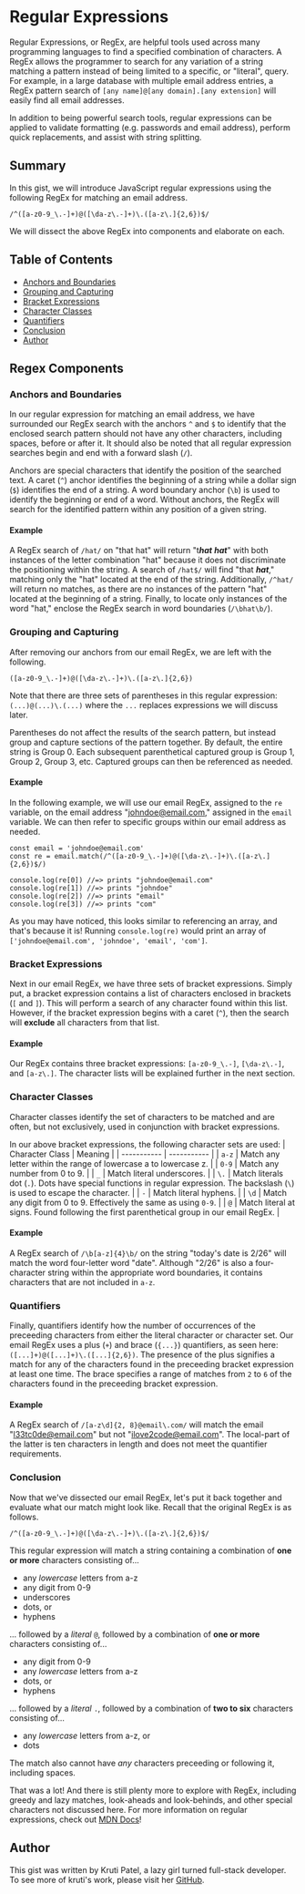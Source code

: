 # Regular Expressions

Regular Expressions, or RegEx, are helpful tools used across many programming languages to find a specified combination of characters.  A RegEx allows the programmer to search for any variation of a string matching a pattern instead of being limited to a specific, or "literal", query.  For example, in a large database with multiple email address entries, a RegEx pattern search of `[any name]@[any domain].[any extension]` will easily find all email addresses.

In addition to being powerful search tools, regular expressions can be applied to validate formatting (e.g. passwords and email address), perform quick replacements, and assist with string splitting.

## Summary

In this gist, we will introduce JavaScript regular expressions using the following RegEx for matching an email address.
```
/^([a-z0-9_\.-]+)@([\da-z\.-]+)\.([a-z\.]{2,6})$/
```
We will dissect the above RegEx into components and elaborate on each.

## Table of Contents
- [Anchors and Boundaries](#anchors-and-boundaries)
- [Grouping and Capturing](#grouping-and-capturing)
- [Bracket Expressions](#bracket-expressions)
- [Character Classes](#character-classes)
- [Quantifiers](#quantifiers)
- [Conclusion](#conclusion)
- [Author](#author)

## Regex Components

### Anchors and Boundaries
In our regular expression for matching an email address, we have surrounded our RegEx search with the anchors `^` and `$` to identify that the enclosed search pattern should not have any other characters, including spaces, before or after it.  It should also be noted that all regular expression searches begin and end with a forward slash (`/`).

Anchors are special characters that identify the position of the searched text.  A caret (`^`) anchor identifies the beginning of a string while a dollar sign (`$`) identifies the end of a string.  A word boundary anchor (`\b`) is used to identify the beginning or end of a word.  Without anchors, the RegEx will search for the identified pattern within any position of a given string.

#### Example
A RegEx search of `/hat/` on "that hat" will return "t***hat*** ***hat***" with both instances of the letter combination "hat" because it does not discriminate the positioning within the string.  A search of `/hat$/` will find "that ***hat***," matching only the "hat" located at the end of the string.  Additionally, `/^hat/` will return no matches, as there are no instances of the pattern "hat" located at the beginning of a string.  Finally, to locate only instances of the word "hat," enclose the RegEx search in word boundaries (`/\bhat\b/`).

### Grouping and Capturing
After removing our anchors from our email RegEx, we are left with the following.
```
([a-z0-9_\.-]+)@([\da-z\.-]+)\.([a-z\.]{2,6})
```
Note that there are three sets of parentheses in this regular expression: `(...)@(...)\.(...)` where the  `...` replaces expressions we will discuss later.

Parentheses do not affect the results of the search pattern, but instead group and capture sections of the pattern together.  By default, the entire string is Group 0.  Each subsequent parenthetical captured group is Group 1, Group 2, Group 3, etc.  Captured groups can then be referenced as needed.

#### Example
In the following example, we will use our email RegEx, assigned to the `re` variable, on the email address "johndoe@email.com," assigned in the `email` variable.  We can then refer to specific groups within our email address as needed.
```
const email = 'johndoe@email.com'
const re = email.match(/^([a-z0-9_\.-]+)@([\da-z\.-]+)\.([a-z\.]{2,6})$/)

console.log(re[0]) //=> prints "johndoe@email.com"
console.log(re[1]) //=> prints "johndoe"
console.log(re[2]) //=> prints "email"
console.log(re[3]) //=> prints "com"
```
As you may have noticed, this looks similar to referencing an array, and that's because it is!  Running `console.log(re)` would print an array of `['johndoe@email.com', 'johndoe', 'email', 'com']`.

### Bracket Expressions
Next in our email RegEx, we have three sets of bracket expressions.  Simply put, a bracket expression contains a list of characters enclosed in brackets (`[` and `]`).  This will perform a search of any character found within this list.  However, if the bracket expression begins with a caret (`^`), then the search will **exclude** all characters from that list.

#### Example
Our RegEx contains three bracket expressions: `[a-z0-9_\.-]`, `[\da-z\.-]`, and `[a-z\.]`.  The character lists will be explained further in the next section.

### Character Classes
Character classes identify the set of characters to be matched and are often, but not exclusively, used in conjunction with bracket expressions.

In our above bracket expressions, the following character sets are used:
| Character Class | Meaning |
| ----------- | ----------- |
| `a-z` | Match any letter within the range of lowercase a to lowercase z. |
| `0-9` | Match any number from 0 to 9. |
| `_` | Match literal underscores. |
| `\.` | Match literals dot (`.`).  Dots have special functions in regular expression.  The backslash (`\`) is used to escape the character. |
| `-` | Match literal hyphens. |
| `\d` | Match any digit from 0 to 9.  Effectively the same as using `0-9`. |
| `@` | Match literal at signs.  Found following the first parenthetical group in our email RegEx. |

#### Example
A RegEx search of `/\b[a-z]{4}\b/` on the string "today's date is 2/26" will match the word four-letter word "date".  Although "2/26" is also a four-character string within the appropriate word boundaries, it contains characters that are not included in `a-z`.

### Quantifiers
Finally, quantifiers identify how the number of occurrences of the preceeding characters from either the literal character or character set.  Our email RegEx uses a plus (`+`) and brace (`{...}`) quantifiers, as seen here: `([...]+)@([...]+)\.([...]{2,6})`.  The presence of the plus signifies a match for any of the characters found in the preceeding bracket expression at least one time.  The brace specifies a range of matches from `2` to `6` of the characters found in the preceeding bracket expression.

#### Example
A RegEx search of `/[a-z\d]{2, 8}@email\.com/` will match the email "l33tc0de@email.com" but not "ilove2code@email.com".  The local-part of the latter is ten characters in length and does not meet the quantifier requirements.

### Conclusion
Now that we've dissected our email RegEx, let's put it back together and evaluate what our match might look like.  Recall that the original RegEx is as follows.
```
/^([a-z0-9_\.-]+)@([\da-z\.-]+)\.([a-z\.]{2,6})$/
```
This regular expression will match a string containing a combination of **one or more** characters consisting of...

- any *lowercase* letters from a-z
- any digit from 0-9
- underscores
- dots, or
- hyphens

... followed by a *literal* `@`, followed by a combination of **one or more** characters consisting of...

- any digit from 0-9
- any *lowercase* letters from a-z
- dots, or
- hyphens

... followed by a *literal* `.`, followed by a combination of **two to six** characters consisting of...

- any *lowercase* letters from a-z, or
- dots

The match also cannot have *any* characters preceeding or following it, including spaces.

That was a lot!  And there is still plenty more to explore with RegEx, including greedy and lazy matches, look-aheads and look-behinds, and other special characters not discussed here.  For more information on regular expressions, check out [MDN Docs](https://developer.mozilla.org/en-US/docs/Web/JavaScript/Guide/Regular_Expressions)!

## Author

This gist was written by Kruti Patel, a lazy girl turned full-stack developer.  To see more of kruti's work, please visit her [GitHub](https://github.com/krutipatel07).